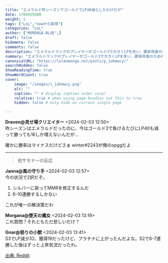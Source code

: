 ```yaml
---
title: "エメラルド昨シーズンでゴールドでLP40減らしたわけだが"
date: 1706935508
weight: 1
tags: ["LoL","newから取得"]
categories: "LoL"
author: ["MOMONGA-BLUE",]
draft: false
hidemeta: false 
comments: false
description: "エメラルドランクのプレイヤーがゴールド3で大きくLPを失い、勝率改善のための提案を求めている。"
summary: "エメラルドランクのプレイヤーがゴールド3で大きくLPを失い、勝率改善のための提案を求めている。"
canonicalURL: "https://lolmomonga.net/posts/p_1ahmwcy/"
searchHidden: false
ShowReadingTime: true
ShowWordCount: true
cover:
    image: "/images/i_1ahmwcy.png"
    alt: ""
    caption: "" # display caption under cover
    relative: true # when using page bundles set this to true
    hidden: false # only hide on current single page

---
```

**Draven@見せ場クリエイター** <2024-02-03 12:50>  
昨シーズンはエメラルドだったのに、今はゴールド3で負けるたびにLP40も減って勝っても16しか増えないんだが…

確かに勝率はマイナスだけどさぁ
winter#2243が俺のopggだよ  

---

> 他サモナーの反応  

**Janna@風の守り手** <2024-02-03 12:57>  
今の状況で2択だぞ。

1. シルバーに戻ってMMRを修正するんだ
2. 6-10連勝するしかない

これが唯一の解決策だわ

**Morgana@堕天の魔女** <2024-02-03 13:19>  
これ質問？それともただ悲しいだけ？

**Gnar@怒りの小獣** <2024-02-03 13:41>  
S3でLP減少32、獲得19だったけど、プラチナに上がったんだよな。S2で6-7連勝した後はずっと上昇気流だったわ。




[出典: Reddit](https://www.reddit.com//r/leagueoflegends/comments/1ahmwcy/emerald_last_season_losing_40lp_in_gold/)

